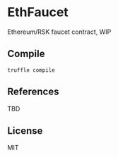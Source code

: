 # EthFaucet

Ethereum/RSK faucet contract, WIP

## Compile

```
truffle compile
```


## References

TBD

## License

MIT

